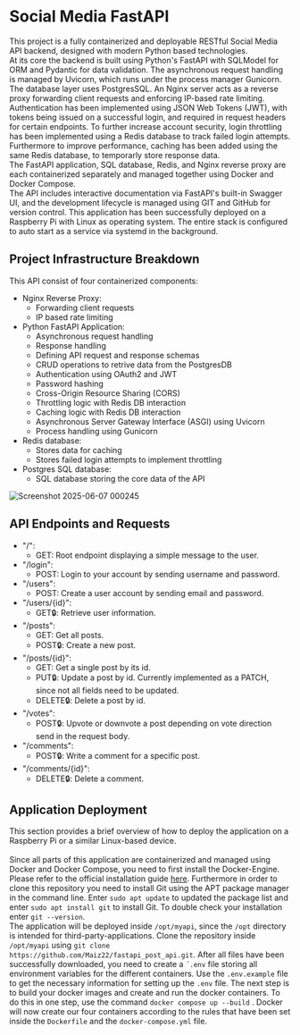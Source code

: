 # Social Media FastAPI
This project is a fully containerized and deployable RESTful Social Media API backend, designed with modern Python based technologies.
<br>
At its core the backend is built using Python's FastAPI with SQLModel for ORM and Pydantic for data validation. The asynchronous request handling is managed by Uvicorn, which runs under the process manager Gunicorn. The database layer uses PostgresSQL. An Nginx server acts as a reverse proxy forwarding client requests and enforcing IP-based rate limiting. Authentication has been implemented using JSON Web Tokens (JWT), with tokens being issued on a successful login, and required in request headers for certain endpoints. To further increase account security, login throttling has been implemented using a Redis database to track failed login attempts. Furthermore to improve performance, caching has been added using the same Redis database, to temporarly store response data.
<br>
The FastAPI application, SQL database, Redis, and Nginx reverse proxy are each containerized separately and managed together using Docker and Docker Compose.
<br>
The API includes interactive documentation via FastAPI's built-in Swagger UI, and the development lifecycle is managed using GIT and GitHub for version control.
This application has been successfully deployed on a Raspberry Pi with Linux as operating system. The entire stack is configured to auto start as a service via systemd in the background.
<br>

## Project Infrastructure Breakdown
This API consist of four containerized components:
- Nginx Reverse Proxy:
    - Forwarding client requests
    - IP based rate limiting
- Python FastAPI Application:
    - Asynchronous request handling
    - Response handling
    - Defining API request and response schemas
    - CRUD operations to retrive data from the PostgresDB
    - Authentication using OAuth2 and JWT
    - Password hashing
    - Cross-Origin Resource Sharing (CORS)
    - Throttling logic with Redis DB interaction
    - Caching logic with Redis DB interaction
    - Asynchronous Server Gateway Interface (ASGI) using Uvicorn
    - Process handling using Gunicorn
- Redis database:
    - Stores data for caching
    - Stores failed login attempts to implement throttling      
- Postgres SQL database:
    - SQL database storing the core data of the API
  
![Screenshot 2025-06-07 000245](https://github.com/user-attachments/assets/6041f31d-e9cb-4cb7-aff9-4a0532921d09)

## API Endpoints and Requests
- "/":
    - GET: Root endpoint displaying a simple message to the user.
- "/login":     
    - POST: Login to your account by sending username and password.
- "/users":
    - POST: Create a user account by sending email and password.
- "/users/{id}":
    - GET🔒: Retrieve user information.
- "/posts":
    - GET: Get all posts.
    - POST🔒: Create a new post.
- "/posts/{id}":
    - GET: Get a single post by its id.
    - PUT🔒: Update a post by id. Currently implemented as a PATCH, since not all fields need to be updated.
    - DELETE🔒: Delete a post by id.
- "/votes":
    - POST🔒: Upvote or downvote a post depending on vote direction send in the request body.
- "/comments":
    - POST🔒: Write a comment for a specific post.
- "/comments/{id}":
    - DELETE🔒: Delete a comment.

## Application Deployment 
This section provides a brief overview of how to deploy the application on a Raspberry Pi or a similar Linux-based device. 
<br><br>
Since all parts of this application are containerized and managed using Docker and Docker Compose, you need to first install the Docker-Engine. Please refer to the official installation guide [here](https://docs.docker.com/engine/install/ubuntu/). Furthermore in order to clone this repository you need to install Git using the APT package manager in the command line. Enter `sudo apt update` to updated the package list and enter `sudo apt install git` to install Git. To double check your installation enter `git --version`.
<br>
The application will be deployed inside `/opt/myapi`, since the `/opt` directory is intended for third-party-applications. Clone the repository inside `/opt/myapi` using `git clone https://github.com/Maiz22/fastapi_post_api.git`. After all files have been successfully downloaded, you need to create a `´.env` file storing all environment variables for the different containers. Use the `.env.example` file to get the necessary information for setting up the `.env` file. The next step is to build your docker images and create and run the docker containers. To do this in one step, use the command `docker compose up --build` . Docker will now create our four containers according to the rules that have been set inside the `Dockerfile` and the `docker-compose.yml` file. 

